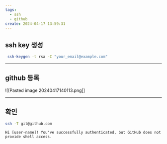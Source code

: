 ```yaml
---
tags:
  - ssh
  - github
create: 2024-04-17 13:59:31
---
```


## ssh key 생성

```sh
 ssh-keygen -t rsa -C "your_email@example.com"
```

---
## github 등록

![[Pasted image 20240417140113.png]]

---

## 확인

```sh
ssh -T git@github.com
```

```ad-check
Hi [user-name]! You've successfully authenticated, but GitHub does not provide shell access.
```